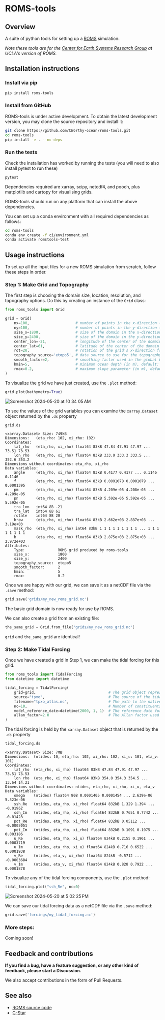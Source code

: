 # ROMS-tools

## Overview

A suite of python tools for setting up a [ROMS](https://github.com/CESR-lab/ucla-roms) simulation.

_Note these tools are for the [Center for Earth Systems Research Group](http://research.atmos.ucla.edu/cesr/) at UCLA's version of ROMS._

## Installation instructions

### Install via pip

```bash
pip install roms-tools
```

### Install from GitHub

ROMS-tools is under active development. To obtain the latest development version, you may clone the source repository and install it:
```bash
git clone https://github.com/CWorthy-ocean/roms-tools.git
cd roms-tools
pip install -e . --no-deps 
```

### Run the tests

Check the installation has worked by running the tests (you will need to also install pytest to run these)
```bash
pytest
```

Dependencies required are xarray, scipy, netcdf4, and pooch, plus matplotlib and cartopy for visualising grids.

ROMS-tools should run on any platform that can install the above dependencies.

You can set up a conda environment with all required dependencies as follows:
```bash
cd roms-tools
conda env create -f ci/environment.yml
conda activate romstools-test
```

## Usage instructions

To set up all the input files for a new ROMS simulation from scratch, follow these steps in order.

### Step 1: Make Grid and Topography

The first step is choosing the domain size, location, resolution, and topography options. Do this by creating an instance of the `Grid` class:

```python
from roms_tools import Grid

grid = Grid(
    nx=100,                     # number of points in the x-direction (not including 2 boundary cells on either end)
    ny=100,                     # number of points in the y-direction (not including 2 boundary cells on either end)
    size_x=1800,                # size of the domain in the x-direction (in km)
    size_y=2400,                # size of the domain in the y-direction (in km)
    center_lon=-21,             # longitude of the center of the domain
    center_lat=61,              # latitude of the center of the domain
    rot=20,                     # rotation of the grid's x-direction from lines of constant longitude, with positive values being a counter-clockwise rotation
    topography_source='etopo5', # data source to use for the topography
    smooth_factor=2,            # smoothing factor used in the global Gaussian smoothing of the topography, default: 2
    hmin=5,                     # minimum ocean depth (in m), default: 5
    rmax=0.2,                   # maximum slope parameter (in m), default: 0.2
)
```

To visualize the grid we have just created, use the `.plot` method:

```python
grid.plot(bathymetry=True)
```

![Screenshot 2024-05-20 at 10 34 05 AM](https://github.com/NoraLoose/roms-tools/assets/23617395/4c0411fd-8195-4fcf-9837-9ec32f7ff23b)

To see the values of the grid variables you can examine the `xarray.Dataset` object returned by the `.ds` property

```python
grid.ds
```
```
<xarray.Dataset> Size: 749kB
Dimensions:   (eta_rho: 102, xi_rho: 102)
Coordinates:
    lat_rho   (eta_rho, xi_rho) float64 83kB 47.84 47.91 47.97 ... 73.51 73.53
    lon_rho   (eta_rho, xi_rho) float64 83kB 333.0 333.3 333.5 ... 352.6 353.2
Dimensions without coordinates: eta_rho, xi_rho
Data variables:
    angle     (eta_rho, xi_rho) float64 83kB 0.4177 0.4177 ... 0.1146 0.1146
    f         (eta_rho, xi_rho) float64 83kB 0.0001078 0.0001079 ... 0.0001395
    pm        (eta_rho, xi_rho) float64 83kB 4.209e-05 4.208e-05 ... 4.209e-05
    pn        (eta_rho, xi_rho) float64 83kB 5.592e-05 5.592e-05 ... 5.592e-05
    tra_lon   int64 8B -21
    tra_lat   int64 8B 61
    rotate    int64 8B 20
    hraw      (eta_rho, xi_rho) float64 83kB 2.662e+03 2.837e+03 ... 3.19e+03
    mask_rho  (eta_rho, xi_rho) int64 83kB 1 1 1 1 1 1 1 1 1 ... 1 1 1 1 1 1 1 1
    h         (eta_rho, xi_rho) float64 83kB 2.875e+03 2.875e+03 ... 2.972e+03
Attributes:
    Type:               ROMS grid produced by roms-tools
    size_x:             1800
    size_y:             2400
    topography_source:  etopo5
    smooth_factor:      2
    hmin:               5
    rmax:               0.2

```

Once we are happy with our grid, we can save it as a netCDF file via the `.save` method:

```python
grid.save('grids/my_new_roms_grid.nc')
```

The basic grid domain is now ready for use by ROMS.

We can also create a grid from an existing file:

```python
the_same_grid = Grid.from_file('grids/my_new_roms_grid.nc')
```

`grid` and `the_same_grid` are identical!

### Step 2: Make Tidal Forcing

Once we have created a grid in Step 1, we can make the tidal forcing for this grid. 

```python
from roms_tools import TidalForcing
from datetime import datetime

tidal_forcing = TidalForcing(
    grid=grid,                                 # The grid object representing the ROMS grid associated with the tidal forcing data
    source="tpxo",                             # The source of the tidal data. Default is "tpxo".
    filename="tpxo_atlas.nc",                  # The path to the native tidal (e.g., TPXO) dataset file.
    nc=10,                                     # Number of constituents to consider. Maximum number is 14. Default is 10.
    model_reference_date=datetime(2000, 1, 1)  # The reference date for the ROMS simulation. Default is datetime(2000, 1, 1).
    allan_factor=2.0                           # The Allan factor used in tidal model computation. Default is 2.0.
)
```
The tidal forcing is held by the `xarray.Dataset` object that is returned by the `.ds` property

```python
tidal_forcing.ds
```

```
<xarray.Dataset> Size: 7MB
Dimensions:  (ntides: 10, eta_rho: 102, xi_rho: 102, xi_u: 101, eta_v: 101)
Coordinates:
    lat_rho  (eta_rho, xi_rho) float64 83kB 47.84 47.91 47.97 ... 73.51 73.53
    lon_rho  (eta_rho, xi_rho) float64 83kB 354.0 354.3 354.5 ... 13.64 14.21
Dimensions without coordinates: ntides, eta_rho, xi_rho, xi_u, eta_v
Data variables:
    omega    (ntides) float64 80B 0.0001405 0.0001454 ... 2.639e-06 5.323e-06
    ssh_Re   (ntides, eta_rho, xi_rho) float64 832kB 1.329 1.394 ... -0.01962
    ssh_Im   (ntides, eta_rho, xi_rho) float64 832kB 0.7651 0.7742 ... -0.01428
    pot_Re   (ntides, eta_rho, xi_rho) float64 832kB 0.05112 ... -0.0005051
    pot_Im   (ntides, eta_rho, xi_rho) float64 832kB 0.1091 0.1075 ... 0.003186
    u_Re     (ntides, eta_rho, xi_u) float64 824kB 0.2155 0.1961 ... 0.0003719
    u_Im     (ntides, eta_rho, xi_u) float64 824kB 0.716 0.6522 ... 0.0001938
    v_Re     (ntides, eta_v, xi_rho) float64 824kB -0.5712 ... -0.0003684
    v_Im     (ntides, eta_v, xi_rho) float64 824kB 0.828 0.7922 ... 0.0001878
```

To visualize any of the tidal forcing components, use the `.plot` method:

```python
tidal_forcing.plot("ssh_Re", nc=0)
```
![Screenshot 2024-05-20 at 5 02 25 PM](https://github.com/NoraLoose/roms-tools/assets/23617395/f0e35759-c6a1-4c19-a683-cb7e272aa910)

We can save our tidal forcing data as a netCDF file via the `.save` method:

```python
grid.save('forcings/my_tidal_forcing.nc')
```

### More steps:

Coming soon!


## Feedback and contributions

**If you find a bug, have a feature suggestion, or any other kind of feedback, please start a Discussion.**

We also accept contributions in the form of Pull Requests.


## See also

- [ROMS source code](https://github.com/CESR-lab/ucla-roms)
- [C-Star](https://github.com/CWorthy-ocean/C-Star)
